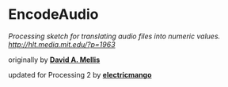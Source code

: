 # EncodeAudio

*Processing sketch for translating audio files into numeric values. 
<http://hlt.media.mit.edu/?p=1963>*

originally by **[David A. Mellis](https://github.com/damellis)**

updated for Processing 2 by **[electricmango](https://github.com/electricmango)**
